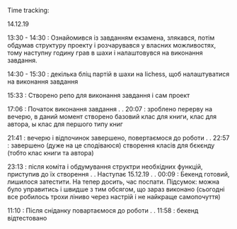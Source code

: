 Time tracking:

14.12.19

13:30 - 14:30 : Ознайомився із завданням екзамена, злякався, потім обдумав структуру проекту і розчарувався у власних можливостях, тому наступну годину грав в шахи і налаштовувся на виконання завдання.

14:30 - 15:30 : декілька бліц партій в шахи на lichess, щоб налаштуватися на виконання завдання

15:33 : Створено репо для виконання завдання і сам проект

17:06 : Початок виконання завдання
.
.
20:07 : зроблено перерву на вечерю, в даний момент створено базовий клас для книги, клас для автора, ы клас для першого типу книг

21:41 : вечерю і відпочинок завершено, повертаємося до роботи
.
.
22:57 : завершено (дуже на це сподіваюся) створення класів для бєкєнду (тобто клас книги та автора)

23:13 : після коміта і обдумування структри необхідних функцій, приступив до їх створення
.
.
Наступає 15.12.19
.
.
00:09 : Бекенд готовий, лишилося затестити. На тепер досить, час поспати. Підсумок: можна було управитись і швидше з тим обсягом, що зараз виконано (сьогодні все робилось трохи ліниво через настрій і не найкраще самопочуття)

11:10 : Після сніданку повартаємося до роботи
.
.
11:58 : бекенд відтестовано
